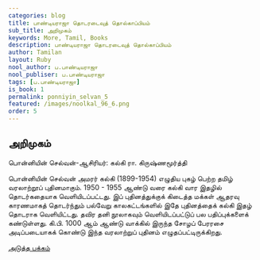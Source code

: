 ```yaml
---
categories: blog
title: பாண்டியராஜா தொடரடைவுத் தொல்காப்பியம்
sub_title: அறிமுகம்
keywords: More, Tamil, Books
description: பாண்டியராஜா தொடரடைவுத் தொல்காப்பியம்
author: Tamilan
layout: Ruby
nool_author: ப.பாண்டியராஜா
nool_publiser: ப.பாண்டியராஜா
tags: [ப.பாண்டியராஜா]
is_book: 1
permalink: ponniyin_selvan_5
featured: /images/noolkal_96_6.png
order: 5
---
```



## அறிமுகம்

பொன்னியின் செல்வன்-ஆசிரியர்: கல்கி ரா. கிருஷ்ணமூர்த்தி

பொன்னியின் செல்வன் அமரர் கல்கி (1899-1954) எழுதிய புகழ் பெற்ற தமிழ் வரலாற்றூப் புதினமாகும். 1950 - 1955 ஆண்டு வரை கல்கி வார இதழில் தொடர்கதையாக வெளியிடப்பட்டது. இப் புதினத்துக்குக் கிடைத்த மக்கள் ஆதரவு காரணமாகத் தொடர்ந்தும் பல்வேறு காலகட்டங்களில் இதே புதினத்தைக் கல்கி இதழ் தொடராக வெளியிட்டது. தவிர தனி நூலாகவும் வெளியிடப்பட்டுப் பல பதிப்புக்களைக் கண்டுள்ளது. கி.பி. 1000 ஆம் ஆண்டு வாக்கில் இருந்த சோழப் பேரரசை அடிப்படையாகக் கொண்டு இந்த வரலாற்றுப் புதினம் எழுதப்பட்டிருக்கிறது.

[அடுத்த பக்கம்](ponniyin_selvan_6)